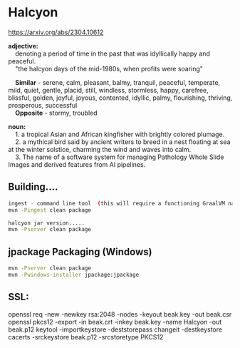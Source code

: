 # Halcyon

 https://arxiv.org/abs/2304.10612

**adjective:**<br>
&nbsp;&nbsp;&nbsp;&nbsp;denoting a period of time in the past that was idyllically happy and peaceful.<br>
&nbsp;&nbsp;&nbsp;&nbsp;"the halcyon days of the mid-1980s, when profits were soaring"<br>

&nbsp;&nbsp;&nbsp;&nbsp;**Similar** - serene, calm, pleasant, balmy, tranquil, peaceful, temperate, mild, quiet, gentle, placid, still, windless, stormless, happy, carefree, blissful, golden, joyful, joyous, contented, idyllic, palmy, flourishing, thriving, prosperous, successful<br>
&nbsp;&nbsp;&nbsp;&nbsp;**Opposite** - stormy, troubled<br>

**noun:**<br>
&nbsp;&nbsp;&nbsp;&nbsp;1. a tropical Asian and African kingfisher with brightly colored plumage.<br>
&nbsp;&nbsp;&nbsp;&nbsp;2. a mythical bird said by ancient writers to breed in a nest floating at sea at the winter solstice, charming the wind and waves into calm.<br>
&nbsp;&nbsp;&nbsp;&nbsp;3. The name of a software system for managing Pathology Whole Slide Images and derived features from AI pipelines.<br>

## Building....

```sh
ingest - command line tool  (this will require a functioning GraalVM native image environment - https://www.graalvm.org/22.3/reference-manual/native-image/)
mvn -Pingest clean package 

halcyon jar version.....
mvn -Pserver clean package
```

## jpackage Packaging (Windows)

```sh
mvn -Pserver clean package
mvn -Pwindows-installer jpackage:jpackage
```

## SSL:

openssl req -new -newkey rsa:2048 -nodes -keyout beak.key -out beak.csr
openssl pkcs12 -export -in beak.crt -inkey beak.key -name Halcyon -out beak.p12
keytool -importkeystore -deststorepass changeit -destkeystore cacerts -srckeystore beak.p12 -srcstoretype PKCS12
